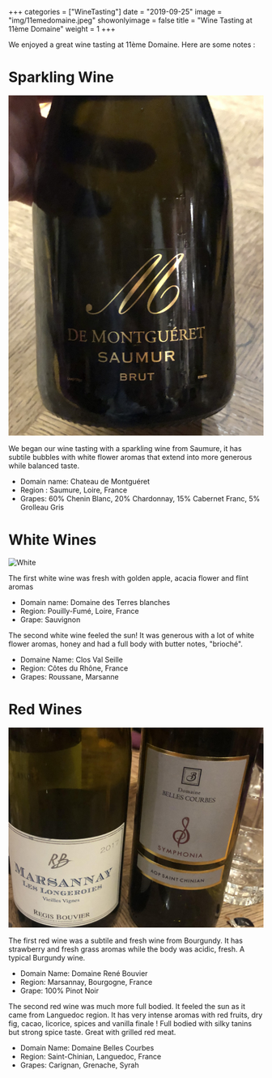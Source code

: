 +++
categories = ["WineTasting"]
date = "2019-09-25"
image = "img/11emedomaine.jpeg"
showonlyimage = false
title = "Wine Tasting at 11ème Domaine"
weight = 1
+++

We enjoyed a great wine tasting at 11ème Domaine. Here are some notes :


# Sparkling Wine

![Sparkling](../../static/img/11emedomaine_sparkling.jpeg)

We began our wine tasting with a sparkling wine from Saumure, it has subtile bubbles with white flower aromas that extend into more generous while balanced taste.
- Domain name: Chateau de Montguéret
- Region : Saumure, Loire, France
- Grapes: 60% Chenin Blanc, 20% Chardonnay, 15% Cabernet Franc, 5% Grolleau Gris


# White Wines

![White](../../static/img/11emedomaine_whites.jpeg)

The first white wine was fresh with golden apple, acacia flower and  flint aromas
- Domain name: Domaine des Terres blanches
- Region: Pouilly-Fumé, Loire, France
- Grape: Sauvignon

The second white wine feeled the sun! It was generous with a lot of white flower aromas, honey and had a full body with butter notes, "brioché".
- Domaine Name: Clos Val Seille
- Region: Côtes du Rhône, France
- Grapes: Roussane, Marsanne

# Red Wines

![Red](../../static/img/11emedomaine_reds.jpeg)

The first red wine was a subtile and fresh wine from Bourgundy. It has strawberry and fresh grass aromas while the body was acidic, fresh. A typical Burgundy wine.

- Domain Name: Domaine René Bouvier
- Region: Marsannay, Bourgogne, France
- Grape: 100% Pinot Noir

The second red wine was much more full bodied. It feeled the sun as it came from Languedoc region. It has very intense aromas with red fruits, dry fig, cacao, licorice, spices and vanilla finale ! Full bodied with silky tanins but strong spice taste. Great with grilled red meat.

- Domain Name: Domaine Belles Courbes
- Region: Saint-Chinian, Languedoc, France
- Grapes: Carignan, Grenache, Syrah
